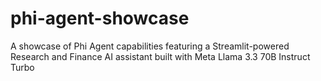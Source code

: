 # phi-agent-showcase
A showcase of Phi Agent capabilities featuring a Streamlit-powered Research and Finance AI assistant built with Meta Llama 3.3 70B Instruct Turbo
